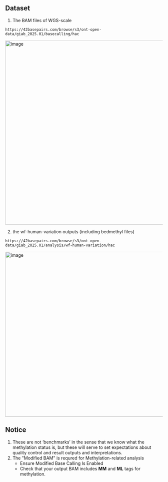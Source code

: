 ## Dataset

1. The BAM files of WGS-scale
```
https://42basepairs.com/browse/s3/ont-open-data/giab_2025.01/basecalling/hac
```
<img width="1343" height="587" alt="image" src="https://github.com/user-attachments/assets/2bb780a6-8204-4912-8575-48f43442b407" />

2. the wf-human-variation outputs (including bedmethyl files) 
```
https://42basepairs.com/browse/s3/ont-open-data/giab_2025.01/analysis/wf-human-variation/hac
``` 
<img width="1339" height="526" alt="image" src="https://github.com/user-attachments/assets/0b35fc6b-46b7-4539-920c-5a24492c1676" />


## Notice 
1. These are not ‘benchmarks’ in the sense that we know what the methylation status is, but these will serve to set expectations about quality control and result outputs and interpretations.
2. The "Modified BAM" is requred for Methylation-related analysis
   * Ensure Modified Base Calling Is Enabled
   * Check that your output BAM includes **MM** and **ML** tags for methylation.

